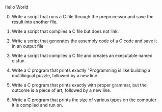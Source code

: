 Hello World

0.	Write a script that runs a C file through the preprocessor and save the result into another file.

1.	Write a script that compiles a C file but does not link.

2.	Write a script that generates the assembly code of a C code and save it in an output file

3.	Write a script that compiles a C file and creates an executable named cisfun.

4.	Write a C program that prints exactly "Programming is like building a multilingual puzzle, followed by a new line

5.	Write a C program that prints exactly with proper grammar, but the outcome is a piece of art, followed by a new line.

6.	Write a C program that prints the size of various types on the computer it is compiled and run on.

